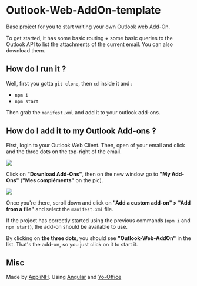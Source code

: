 # Outlook-Web-AddOn-template

Base project for you to start writing your own Outlook web Add-On.

To get started, it has some basic routing + some basic queries to the Outlook API to list the attachments of the current email.
You can also download them.

## How do I run it ?

Well, first you gotta `git clone`, then `cd` inside it and :

- `npm i`
- `npm start`

Then grab the `manifest.xml` and add it to your outlook add-ons.

## How do I add it to my Outlook Add-ons ?

First, login to your Outlook Web Client.
Then, open of your email and click and the three dots on the top-right of the email.


<img src="https://i.ibb.co/48HZD3p/Annotation-2020-08-12-160317.png" />


Click on **"Download Add-Ons"**, then on the new window go to **"My Add-Ons"** (**"Mes compléments"** on the pic).

<img src="https://i.ibb.co/g6RXMd4/Annotation-2020-08-12-160610.png" />


Once you're there, scroll down and click on **"Add a custom add-on" > "Add from a file"** and select the `manifest.xml` file.


If the project has correctly started using the previous commands (`npm i` and `npm start`), the add-on should be available to use.


By clicking on **the three dots**, you should see **"Outlook-Web-AddOn"** in the list. That's the add-on, so you just click on it to start it.



## Misc

Made by [AppliNH](https://github.com/AppliNH).
Using [Angular](https://github.com/angular) and [Yo-Office](https://github.com/OfficeDev/generator-office)
